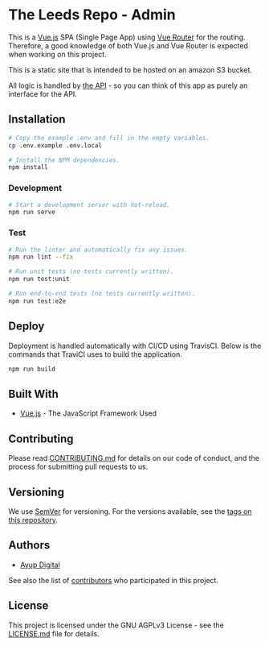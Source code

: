 # The Leeds Repo - Admin
This is a [Vue.js](https://vuejs.org/) SPA (Single Page App) using [Vue Router](https://router.vuejs.org) for the routing. Therefore, a good knowledge of both Vue.js and Vue Router is expected when working on this project.

This is a static site that is intended to be hosted on an amazon S3 bucket.

All logic is handled by [the API](https://github.com/the-leeds-repo/api) - so you can think of this app as purely an interface for the API.

## Installation
```bash
# Copy the example .env and fill in the empty variables.
cp .env.example .env.local

# Install the NPM dependencies.
npm install
```

### Development
```bash
# Start a development server with hot-reload.
npm run serve
```

### Test
```bash
# Run the linter and automatically fix any issues.
npm run lint --fix

# Run unit tests (no tests currently written).
npm run test:unit

# Run end-to-end tests (no tests currently written).
npm run test:e2e
```

## Deploy
Deployment is handled automatically with CI/CD using TravisCI.
Below is the commands that TraviCI uses to build the application.

```bash
npm run build
```

## Built With
* [Vue.js](https://vuejs.org/) - The JavaScript Framework Used

## Contributing
Please read [CONTRIBUTING.md](CONTRIBUTING.md) for details on our code of conduct, and the process for submitting pull requests to us.

## Versioning
We use [SemVer](http://semver.org/) for versioning. For the versions available, see the [tags on this repository](https://github.com/the-leeds-repo/admin/tags).

## Authors
* [Ayup Digital](https://ayup.agency/)

See also the list of [contributors](https://github.com/the-leeds-repo/admin/contributors) who participated in this project.

## License
This project is licensed under the GNU AGPLv3 License - see the [LICENSE.md](LICENSE.md) file for details.
